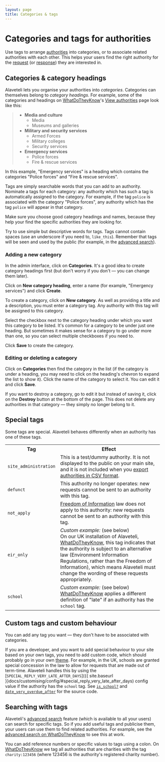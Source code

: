 ```yaml
---
layout: page
title: Categories & tags
---
```


#  Categories and tags for authorities

<p class="lead">
  
  Use tags to arrange
  <a href="{{ site.baseurl }}docs/glossary/#authority"
  class="glossary__link">authorities</a> into categories, or to associate
  related authorities with each other. This helps your users find the right
  authority for the 
  <a href="{{ site.baseurl }}docs/glossary/#request" class="glossary__link">request</a>
  (or <a href="{{ site.baseurl }}docs/glossary/#response" class="glossary__link">response</a>)
  they are interested in.
</p>

## Categories & category headings

Alaveteli lets you organise your authorities into *categories*. Categories can
themselves belong to *category headings*. For example, some of the categories
and headings on
<a href="{{ site.baseurl }}docs/glossary/#wdtk" class="glossary__link">WhatDoTheyKnow</a>'s
<a href="https://www.whatdotheyknow.com/body/list/all">View  authorities</a> page look like this:

>  * **Media and culture**
>    * Media
>    * Museums and galleries
>  * **Military and security services**
>    * Armed Forces
>    * Military colleges
>    * Security services
>  * **Emergency services**
>    * Police forces
>    * Fire & rescue services


In this example, "Emergency services" is a heading which contains the categories
"Police forces" and "Fire & rescue services".

Tags are simply searchable words that you can add to an authority. Nominate a
tags for each category: any authority which has such a tag is automatically
assigned to the category. For example, if the tag `police` is associated with
the category "Police forces", any authority which has the tag `police` will
appear in that category.

Make sure you choose good category headings and names, because they help your find the specific authorities they are looking for. 

<div class="attention-box info">
  Try to use simple but descriptive words for tags. Tags cannot contain spaces
  (use an underscore if you need to, <code>like_this</code>).
  Remember that tags will be seen and used by the public (for example, in the
  <a href="{{ site.baseurl }}docs/glossary/#advanced-search" class="glossary__link">advanced search</a>).
</div>

### Adding a new category

In the admin interface, click on **Categories**. It's a good idea to create
category headings first (but don't worry if you don't &mdash; you can change
them later).

Click on **New category heading**, enter a name (for example, "Emergency
services") and click **Create**.

To create a category, click on **New category**. As well as providing a title
and a description, you must enter a category tag. Any authority with this tag
will be assigned to this category.

Select the checkbox next to the category heading under which you want this
category to be listed. It's common for a category to be under just one heading.
But sometimes it makes sense for a category to go under more than one, so you
can select multiple checkboxes if you need to.

Click **Save** to create the category.

### Editing or deleting a category

Click on **Categories** then find the category in the list (if the category is
under a heading, you may need to click on the heading's chevron to expand the
list to show it). Click the name of the category to select it. You can edit it
and click **Save**.

If you want to destroy a category,  go to edit it but instead of saving it,
click on the **Destroy** button at the  bottom of the page. This does not
delete any authorities in that category &mdash; they simply no longer belong to
it.

## Special tags

Some tags are special. Alaveteli behaves differently when an authority has one
of these tags. 

<table class="table">
  <tr>
    <th>
      Tag
    </th>
    <th>
      Effect
    </th>
  </tr>
  <tr>
    <td>
      <code>site_administration</code>
    </td>
    <td>
      This is a test/dummy authority. It is not displayed to the public on your
      main site, and it is not included when you 
      <a href="{{ site.baseurl }}docs/running/admin_manual/#creating-changing-and-uploading-public-authority-data">export authorities in CSV format</a>.
    </td>
  </tr>
  <tr>
    <td>
      <code>defunct</code>
    </td>
    <td>
      This authority no longer operates: new requests cannot be sent to an
      authority with this tag.
    </td>
  </tr>
  <tr>
    <td>
      <code>not_apply</code>
    </td>
    <td>
      <a href="{{ site.baseurl }}docs/glossary/#foi" class="glossary__link">Freedom of Information</a>
      law does not apply to this authority: new requests cannot be sent to an
      authority with this tag.
    </td>
  </tr>
  <tr>
    <td>
      <code>eir_only</code>
    </td>
    <td>
      <em>Custom example:</em> (see below)<br>
      On our UK installation of Alaveteli,
      <a href="{{ site.baseurl }}docs/glossary/#wdtk" class="glossary__link">WhatDoTheyKnow</a>,
      this tag indicates that the authority is subject to an alternative law
      (Environment Information Regulations, rather than the Freedom of
      Information), which means Alaveteli must change the wording of these
      requests appropriately.
    </td>
  </tr>
  <tr>
    <td>
      <code>school</code>
    </td>
    <td>
      <em>Custom example:</em> (see below)<br>
      <a href="{{ site.baseurl }}docs/glossary/#wdtk" class="glossary__link">WhatDoTheyKnow</a>
      applies a different definition of "late" if an authority has the <code>school</code> tag.
    </td>
  </tr>
</table>

## Custom tags and custom behaviour

You can add any tag you want &mdash; they don't have to be associated with
categories.
  
If you are a developer, and you want to add special behaviour to your site
based on your own tags, you need to add custom code, which should probably go
in your own
<a href="{{ site.baseurl}}docs/glossary/#theme" class="glossary__link">theme</a>.
For example, in the UK, schools are granted special concession in the law to allow for
requests that are made out of term-time. Alaveteli handles this by using the
[`SPECIAL_REPLY_VERY_LATE_AFTER_DAYS`]({{ site.baseurl }}docs/customising/config/#special_reply_very_late_after_days)
config value if the authority has the `school` tag.
See
[`is_school?`](https://github.com/mysociety/alaveteli/blob/f0bbeb4abf4bf07e5cfb46668f39bbff72ed7210/app/models/public_body.rb#L391)
and
[`date_very_overdue_after`](https://github.com/mysociety/alaveteli/blob/81b778622ed47e24a2dea59c0529d1f928c68a58/app/models/info_request.rb#L752)
for the source code.

## Searching with tags

Alaveteli's
<a href="{{ site.baseurl }}docs/glossary/#advanced-search" class="glossary__link">advanced search</a>
feature (which is available to all your users) can search for specific tags. So
if you add useful tags and publicise them, your users can use them to find
related authorities. For example, see the <a
href="https://www.whatdotheyknow.com/advancedsearch">advanced search on
WhatDoTheyKnow</a> to see this at work.

You can add reference numbers or specific values to tags using a colon. On
<a href="{{ site.baseurl }}docs/glossary/#wdtk" class="glossary__link">WhatDoTheyKnow</a>
we tag all authorities that are charities with the tag `charity:123456` (where
123456 is the authority's registered charity number).




